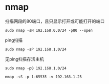 # nmap

扫描网段的80端口，且只显示打开或可能打开的端口

```纯文本
sudo nmap -sN 192.168.0.0/24 -p80 --open
```

ping扫描

```纯文本
sudo nmap -sP 192.168.1.0/24
```

无ping扫描存活主机

```纯文本
sudo nmap -p0 192.168.1.0/24
```

```纯文本
nmap -sS -p 1-65535 -v 192.168.1.25
```
